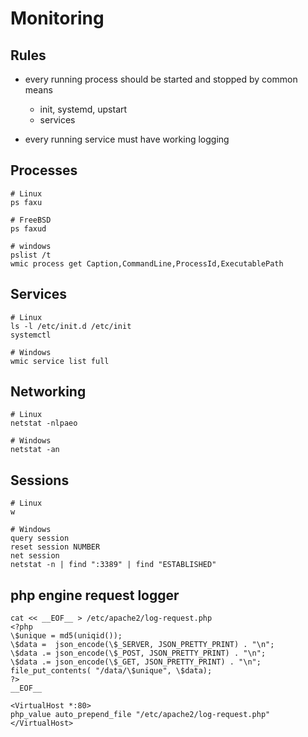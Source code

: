 # Monitoring

## Rules

* every running process should be started and stopped by common means
	* init, systemd, upstart
	* services

* every running service must have working logging

## Processes
```
# Linux
ps faxu

# FreeBSD
ps faxud

# windows
pslist /t
wmic process get Caption,CommandLine,ProcessId,ExecutablePath 
```


## Services
```
# Linux
ls -l /etc/init.d /etc/init
systemctl

# Windows
wmic service list full
```

## Networking
```
# Linux
netstat -nlpaeo

# Windows
netstat -an
```

## Sessions
```
# Linux
w

# Windows
query session
reset session NUMBER
net session
netstat -n | find ":3389" | find "ESTABLISHED"
```

## php engine request logger
```
cat << __EOF__ > /etc/apache2/log-request.php
<?php
\$unique = md5(uniqid());
\$data =  json_encode(\$_SERVER, JSON_PRETTY_PRINT) . "\n";
\$data .= json_encode(\$_POST, JSON_PRETTY_PRINT) . "\n";
\$data .= json_encode(\$_GET, JSON_PRETTY_PRINT) . "\n";
file_put_contents( "/data/\$unique", \$data);
?>
__EOF__

<VirtualHost *:80>
php_value auto_prepend_file "/etc/apache2/log-request.php"
</VirtualHost>
```
